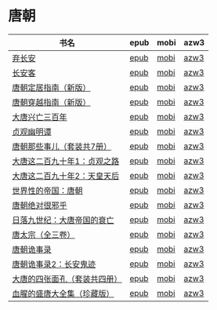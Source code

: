 # 唐朝

| 书名 | epub | mobi | azw3 |
| --- | --- | --- | --- |
| [弃长安](http://ct.dalanmei.com/f/31084289-580179994-e399a7) | [epub](http://ct.dalanmei.com/f/31084289-580179994-e399a7) | [mobi](http://ct.dalanmei.com/f/31084289-580180209-fd5b0a) | [azw3](http://ct.dalanmei.com/f/31084289-580180108-c44258) |
| [长安客](http://ct.dalanmei.com/f/31084289-571724571-68e8a2) | [epub](http://ct.dalanmei.com/f/31084289-571724571-68e8a2) | [mobi](http://ct.dalanmei.com/f/31084289-572112186-c20c0f) | [azw3](http://ct.dalanmei.com/f/31084289-572116030-478f2b) |
| [唐朝定居指南（新版）](http://ct.dalanmei.com/f/31084289-571711264-2a1219) | [epub](http://ct.dalanmei.com/f/31084289-571711264-2a1219) | [mobi](http://ct.dalanmei.com/f/31084289-572114795-dcb0c8) | [azw3](http://ct.dalanmei.com/f/31084289-572134058-2abb8b) |
| [唐朝穿越指南（新版）](http://ct.dalanmei.com/f/31084289-571711262-344386) | [epub](http://ct.dalanmei.com/f/31084289-571711262-344386) | [mobi](http://ct.dalanmei.com/f/31084289-572114798-74e14b) | [azw3](http://ct.dalanmei.com/f/31084289-572134072-1df069) |
| [大唐兴亡三百年](http://ct.dalanmei.com/f/31084289-571548618-dc1c6c) | [epub](http://ct.dalanmei.com/f/31084289-571548618-dc1c6c) | [mobi](http://ct.dalanmei.com/f/31084289-571820030-cd3785) | [azw3](http://ct.dalanmei.com/f/31084289-572058604-7e793a) |
| [贞观幽明谭](http://ct.dalanmei.com/f/31084289-571549450-c6ba25) | [epub](http://ct.dalanmei.com/f/31084289-571549450-c6ba25) | [mobi](http://ct.dalanmei.com/f/31084289-571831395-3e47d7) | [azw3](http://ct.dalanmei.com/f/31084289-572065259-065d46) |
| [唐朝那些事儿（套装共7册）](http://ct.dalanmei.com/f/31084289-571555591-a6e5e3) | [epub](http://ct.dalanmei.com/f/31084289-571555591-a6e5e3) | [mobi](http://ct.dalanmei.com/f/31084289-571908053-14c4f6) | [azw3](http://ct.dalanmei.com/f/31084289-572072102-c15337) |
| [大唐这二百九十年1：贞观之路](None) | [epub](None) | [mobi](None) | [azw3](None) |
| [大唐这二百九十年2：天皇天后](None) | [epub](None) | [mobi](None) | [azw3](None) |
| [世界性的帝国：唐朝](http://ct.dalanmei.com/f/31084289-571451389-e5e356) | [epub](http://ct.dalanmei.com/f/31084289-571451389-e5e356) | [mobi](http://ct.dalanmei.com/f/31084289-571784995-6a2b3a) | [azw3](http://ct.dalanmei.com/f/31084289-571885319-64b3ff) |
| [唐朝绝对很邪乎](None) | [epub](None) | [mobi](None) | [azw3](None) |
| [日落九世纪：大唐帝国的衰亡](None) | [epub](None) | [mobi](None) | [azw3](None) |
| [唐太宗（全三卷）](http://ct.dalanmei.com/f/31084289-571453418-34cba7) | [epub](http://ct.dalanmei.com/f/31084289-571453418-34cba7) | [mobi](http://ct.dalanmei.com/f/31084289-571787093-d883b9) | [azw3](http://ct.dalanmei.com/f/31084289-571886364-2ee0ce) |
| [唐朝诡事录](http://ct.dalanmei.com/f/31084289-571453495-62fc92) | [epub](http://ct.dalanmei.com/f/31084289-571453495-62fc92) | [mobi](http://ct.dalanmei.com/f/31084289-571787148-469eb0) | [azw3](http://ct.dalanmei.com/f/31084289-571886549-3bec82) |
| [唐朝诡事录2：长安鬼迹](http://ct.dalanmei.com/f/31084289-571453498-dcc55d) | [epub](http://ct.dalanmei.com/f/31084289-571453498-dcc55d) | [mobi](http://ct.dalanmei.com/f/31084289-571787150-6f9184) | [azw3](http://ct.dalanmei.com/f/31084289-571886553-155736) |
| [大唐的四张面孔（套装共四册）](http://ct.dalanmei.com/f/31084289-571457747-4af003) | [epub](http://ct.dalanmei.com/f/31084289-571457747-4af003) | [mobi](http://ct.dalanmei.com/f/31084289-571790866-4cdd80) | [azw3](http://ct.dalanmei.com/f/31084289-571898631-4ea1c0) |
| [血腥的盛唐大全集（珍藏版）](http://ct.dalanmei.com/f/31084289-571457984-46b848) | [epub](http://ct.dalanmei.com/f/31084289-571457984-46b848) | [mobi](http://ct.dalanmei.com/f/31084289-571791330-85210b) | [azw3](http://ct.dalanmei.com/f/31084289-571899986-6b4fa9) |
